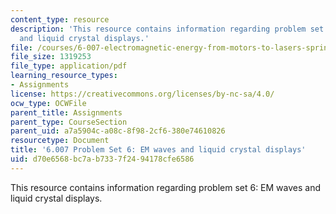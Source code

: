 ```yaml
---
content_type: resource
description: 'This resource contains information regarding problem set 6: EM waves
  and liquid crystal displays.'
file: /courses/6-007-electromagnetic-energy-from-motors-to-lasers-spring-2011/d70e6568bc7ab7337f2494178cfe6586_MIT6_007S11_PS6.pdf
file_size: 1319253
file_type: application/pdf
learning_resource_types:
- Assignments
license: https://creativecommons.org/licenses/by-nc-sa/4.0/
ocw_type: OCWFile
parent_title: Assignments
parent_type: CourseSection
parent_uid: a7a5904c-a08c-8f98-2cf6-380e74610826
resourcetype: Document
title: '6.007 Problem Set 6: EM waves and liquid crystal displays'
uid: d70e6568-bc7a-b733-7f24-94178cfe6586
---
```

This resource contains information regarding problem set 6: EM waves and liquid crystal displays.
